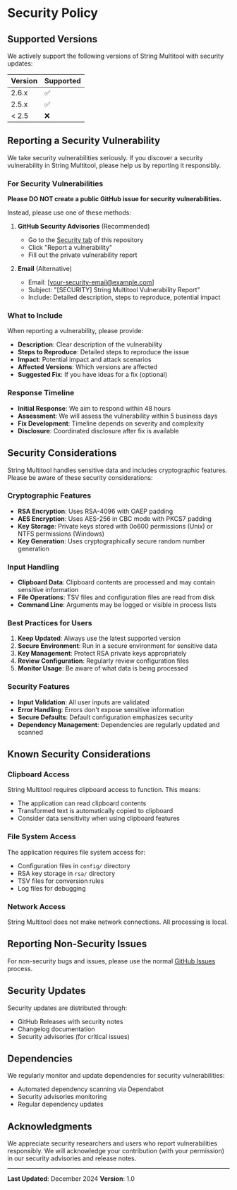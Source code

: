 # Security Policy

## Supported Versions

We actively support the following versions of String Multitool with security updates:

| Version | Supported          |
| ------- | ------------------ |
| 2.6.x   | :white_check_mark: |
| 2.5.x   | :white_check_mark: |
| < 2.5   | :x:                |

## Reporting a Security Vulnerability

We take security vulnerabilities seriously. If you discover a security vulnerability in String Multitool, please help us by reporting it responsibly.

### For Security Vulnerabilities

**Please DO NOT create a public GitHub issue for security vulnerabilities.**

Instead, please use one of these methods:

1. **GitHub Security Advisories** (Recommended)
   - Go to the [Security tab](https://github.com/[your-username]/String-Multitool/security/advisories) of this repository
   - Click "Report a vulnerability"
   - Fill out the private vulnerability report

2. **Email** (Alternative)
   - Email: [your-security-email@example.com]
   - Subject: "[SECURITY] String Multitool Vulnerability Report"
   - Include: Detailed description, steps to reproduce, potential impact

### What to Include

When reporting a vulnerability, please provide:

- **Description**: Clear description of the vulnerability
- **Steps to Reproduce**: Detailed steps to reproduce the issue
- **Impact**: Potential impact and attack scenarios
- **Affected Versions**: Which versions are affected
- **Suggested Fix**: If you have ideas for a fix (optional)

### Response Timeline

- **Initial Response**: We aim to respond within 48 hours
- **Assessment**: We will assess the vulnerability within 5 business days
- **Fix Development**: Timeline depends on severity and complexity
- **Disclosure**: Coordinated disclosure after fix is available

## Security Considerations

String Multitool handles sensitive data and includes cryptographic features. Please be aware of these security considerations:

### Cryptographic Features

- **RSA Encryption**: Uses RSA-4096 with OAEP padding
- **AES Encryption**: Uses AES-256 in CBC mode with PKCS7 padding
- **Key Storage**: Private keys stored with 0o600 permissions (Unix) or NTFS permissions (Windows)
- **Key Generation**: Uses cryptographically secure random number generation

### Input Handling

- **Clipboard Data**: Clipboard contents are processed and may contain sensitive information
- **File Operations**: TSV files and configuration files are read from disk
- **Command Line**: Arguments may be logged or visible in process lists

### Best Practices for Users

1. **Keep Updated**: Always use the latest supported version
2. **Secure Environment**: Run in a secure environment for sensitive data
3. **Key Management**: Protect RSA private keys appropriately
4. **Review Configuration**: Regularly review configuration files
5. **Monitor Usage**: Be aware of what data is being processed

### Security Features

- **Input Validation**: All user inputs are validated
- **Error Handling**: Errors don't expose sensitive information
- **Secure Defaults**: Default configuration emphasizes security
- **Dependency Management**: Dependencies are regularly updated and scanned

## Known Security Considerations

### Clipboard Access

String Multitool requires clipboard access to function. This means:
- The application can read clipboard contents
- Transformed text is automatically copied to clipboard
- Consider data sensitivity when using clipboard features

### File System Access

The application requires file system access for:
- Configuration files in `config/` directory
- RSA key storage in `rsa/` directory
- TSV files for conversion rules
- Log files for debugging

### Network Access

String Multitool does not make network connections. All processing is local.

## Reporting Non-Security Issues

For non-security bugs and issues, please use the normal [GitHub Issues](https://github.com/[your-username]/String-Multitool/issues) process.

## Security Updates

Security updates are distributed through:
- GitHub Releases with security notes
- Changelog documentation
- Security advisories (for critical issues)

## Dependencies

We regularly monitor and update dependencies for security vulnerabilities:
- Automated dependency scanning via Dependabot
- Security advisories monitoring
- Regular dependency updates

## Acknowledgments

We appreciate security researchers and users who report vulnerabilities responsibly. We will acknowledge your contribution (with your permission) in our security advisories and release notes.

---

**Last Updated**: December 2024
**Version**: 1.0